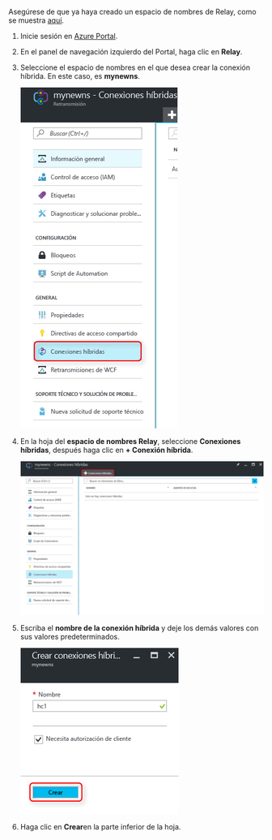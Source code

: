 Asegúrese de que ya haya creado un espacio de nombres de Relay, como se muestra [aquí][namespace-how-to].

1. Inicie sesión en [Azure Portal](https://portal.azure.com).
2. En el panel de navegación izquierdo del Portal, haga clic en **Relay**.
3. Seleccione el espacio de nombres en el que desea crear la conexión híbrida. En este caso, es **mynewns**.
   
    ![Creación de una conexión híbrida](./media/relay-create-hybrid-connection-portal/create-hc-1.png)
4. En la hoja del **espacio de nombres Relay**, seleccione **Conexiones híbridas**, después haga clic en **+ Conexión híbrida**.
   
    ![Selección de la conexión híbrida](./media/relay-create-hybrid-connection-portal/create-hc-2.png)
5. Escriba el **nombre de la conexión híbrida** y deje los demás valores con sus valores predeterminados.
   
    ![Seleccionar Nuevo](./media/relay-create-hybrid-connection-portal/create-hc-3.png)
6. Haga clic en **Crear**en la parte inferior de la hoja.

[namespace-how-to]: ../articles/service-bus-relay/relay-create-namespace-portal.md 

<!--HONumber=Feb17_HO1-->


